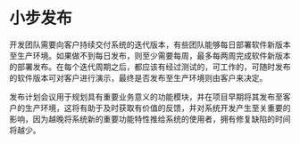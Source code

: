 # 小步发布

开发团队需要向客户持续交付系统的迭代版本，有些团队能够每日部署软件新版本至生产环境。如果做不到每日发布，则至少需要每周，最多每两周完成软件新版本的部署发布。在每个迭代周期之后，都应该有经过测试的，可工作的，可随时发布的软件版本可对客户进行演示，最终是否发布至生产环境则由客户来决定。

发布计划会议用于规划具有重要业务意义的功能模块，并在项目早期将其发布至客户的生产环境，这将有助于及时获取有价值的反馈，并对系统开发产生至关重要的影响，因为越晚将系统新的重要功能特性推给系统的使用者，拥有修复缺陷的时间将越少。

<!--
# Make frequent small releases
 
The development team needs to release iterative versions of the system to the customers often. Some teams deploy new software into production every day. At the very least you will want to get new software into production every week or two. At the end of every iteration you will have tested, working, production ready software to demonstrate to your customers. The decision to put it into production is theirs.

The release planning meeting is used to plan small units of functionality that make good business sense and can be released into the customer's environment early in the project. This is critical to getting valuable feedback in time to have an impact on the system's development. The longer you wait to introduce an important feature to the system's users the less time you will have to fix it.
-->